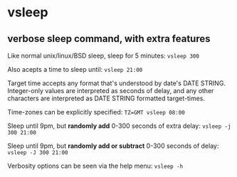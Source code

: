 # vsleep
## verbose sleep command, with extra features

Like normal unix/linux/BSD sleep, sleep for 5 minutes:
`vsleep 300`
      
Also acepts a time to sleep until:
`vsleep 21:00`

Target time accepts any format that's understood by date's DATE STRING. Integer-only values are interpreted as seconds of delay, and any other characters are interpreted as DATE STRING formatted target-times.

Time-zones can be explicitly specified:
`TZ=GMT vsleep 08:00`

Sleep until 9pm, but **randomly add** 0-300 seconds of extra delay:
`vsleep -j 300 21:00`

Sleep until 9pm, but **randomly add or subtract** 0-300 seconds of delay:
`vsleep -J 300 21:00`

Verbosity options can be seen via the help menu:
`vsleep -h`

